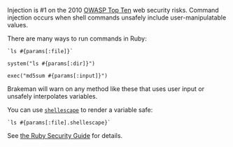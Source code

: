 Injection is #1 on the 2010 [OWASP Top Ten](https://www.owasp.org/index.php/Top_10_2010-A1) web security risks. Command injection occurs when shell commands unsafely include user-manipulatable values.

There are many ways to run commands in Ruby:

    `ls #{params[:file]}`

    system("ls #{params[:dir]}")

    exec("md5sum #{params[:input]}")

Brakeman will warn on any method like these that uses user input or unsafely interpolates variables.

You can use [`shellescape`](https://apidock.com/ruby/Shellwords/shellescape) to render a variable safe:

    `ls #{params[:file].shellescape}`

See [the Ruby Security Guide](http://guides.rubyonrails.org/security.html#command-line-injection) for details.

